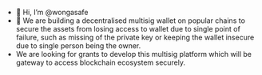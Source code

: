 - 👋 Hi, I’m @wongasafe
- 👀 We are building a decentralised multisig wallet on popular chains to secure the assets from losing access to wallet due to single point of failure, such as missing of the private key or keeping the wallet insecure due to single person being the owner.
- We are looking for grants to develop this multisig platform which will be gateway to access blockchain ecosystem securely.
<!---
wongasafe/wongasafe is a ✨ special ✨ repository because its `README.md` (this file) appears on your GitHub profile.
You can click the Preview link to take a look at your changes.
--->
